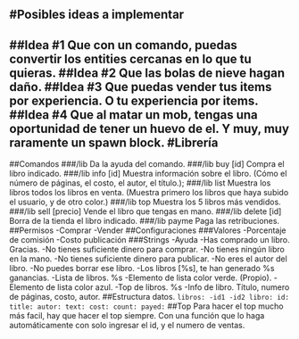 #Posibles ideas a implementar
-----
##Idea #1
Que con un comando, puedas convertir los entities cercanas en lo que tu quieras.
##Idea #2
Que las bolas de nieve hagan daño.
##Idea #3
Que puedas vender tus items por experiencia. O tu experiencia por items.
##Idea #4
Que al matar un mob, tengas una oportunidad de tener un huevo de el. Y muy, muy raramente un spawn block.
#Librería
-----
##Comandos
###/lib
Da la ayuda del comando.
###/lib buy [id]
Compra el libro indicado.
###/lib info [id]
Muestra información sobre el libro. (Cómo el número de páginas, el costo, el autor, el título.);
###/lib list
Muestra los libros todos los libros en venta. (Muestra primero los libros que haya subido el usuario, y de otro color.)
###/lib top
Muestra los 5 libros más vendidos.
###/lib sell [precio]
Vende el libro que tengas en mano.
###/lib delete [id]
Borra de la tienda el libro indicado.
###/lib payme
Paga las retribuciones.
##Permisos
-Comprar
-Vender
##Configuraciones
###Valores
-Porcentaje de comisión
-Costo publicación
###Strings
-Ayuda
-Has comprado un libro. Gracias.
-No tienes suficiente dinero para comprar.
-No tienes ningún libro en la mano.
-No tienes suficiente dinero para publicar.
-No eres el autor del libro.
-No puedes borrar ese libro.
-Los libros [%s], te han generado %s ganancias.
-Lista de libros. %s
-Elemento de lista color verde. (Propio).
-Elemento de lista color azul.
-Top de libros. %s
-Info de libro. Título, numero de páginas, costo, autor.
##Estructura datos.
`libros:
    -id1
    -id2
libro:
    id:
        title:
        autor:
        text:
        cost:
        count:
        payed:`
##Top
Para hacer el top mucho más facil, hay que hacer el top siempre. Con una función que lo haga automáticamente con solo ingresar el id, y el numero de ventas.